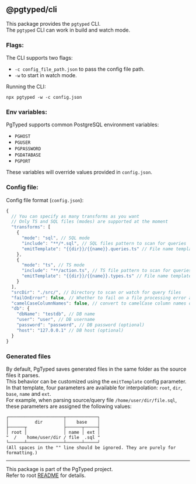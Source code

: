 ## @pgtyped/cli

This package provides the `pgtyped` CLI.  
The `pgtyped` CLI can work in build and watch mode.

### Flags:

The CLI supports two flags:
* `-c config_file_path.json` to pass the config file path.
* `-w` to start in watch mode.

Running the CLI:
```
npx pgtyped -w -c config.json
```

### Env variables:

PgTyped supports common PostgreSQL environment variables:  
* `PGHOST`
* `PGUSER`
* `PGPASSWORD`
* `PGDATABASE`
* `PGPORT`  

These variables will override values provided in `config.json`.

### Config file:

Config file format (`config.json`):
```js
{
  // You can specify as many transforms as you want
  // Only TS and SQL files (modes) are supported at the moment
  "transforms": [
    {
      "mode": "sql", // SQL mode
      "include": "**/*.sql", // SQL files pattern to scan for queries
      "emitTemplate": "{{dir}}/{{name}}.queries.ts" // File name template to save generated files
    },
    {
      "mode": "ts", // TS mode
      "include": "**/action.ts", // TS file pattern to scan for queries
      "emitTemplate": "{{dir}}/{{name}}.types.ts" // File name template to save generated files
    }
  ],
  "srcDir": "./src/", // Directory to scan or watch for query files
  "failOnError": false, // Whether to fail on a file processing error and abort generation (can be omitted - default is false)
  "camelCaseColumnNames": false, // convert to camelCase column names of result interface
  "db": {
    "dbName": "testdb", // DB name
    "user": "user", // DB username
    "password": "password", // DB password (optional)
    "host": "127.0.0.1" // DB host (optional)
  }
}
```

### Generated files

By default, PgTyped saves generated files in the same folder as the source files it parses.  
This behavior can be customized using the `emitTemplate` config parameter.  
In that template, four parameters are available for interpolation: `root`, `dir`, `base`, `name` and `ext`.  
For example, when parsing source/query file `/home/user/dir/file.sql`, these parameters are assigned the following values:
```
┌─────────────────────┬────────────┐
│          dir        │    base    │
├──────┬              ├──────┬─────┤
│ root │              │ name │ ext │
"  /    home/user/dir / file  .sql "
└──────┴──────────────┴──────┴─────┘
(All spaces in the "" line should be ignored. They are purely for formatting.)
```
---
This package is part of the PgTyped project.  
Refer to root [README](https://github.com/adelsz/pgtyped) for details.
